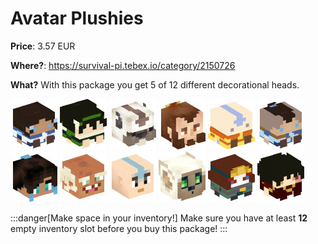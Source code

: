 # Avatar Plushies

**Price**: 3.57 EUR

**Where?**: https://survival-pi.tebex.io/category/2150726

**What?** With this package you get 5 of 12 different decorational heads.

![42100 ](8c8e17957069f574662741c10a7dd259ae149ef0.jpg)
![42101 ](15eecbe97dc81c033c8bb03902abe5068e5ae64c.jpg)
![39438 ](6f54cc81fe6d7ea9d12bb6faf957f49064971e10.jpg)
![39437 ](e8f0f4d21d89f1af378ec0e5ebe7d4534a93d653.jpg)
![39436 ](51840ba6d8e4b6020f8091779ddb039eb80d4355.jpg)
![39435 ](616fdf149c8d218e1fb67b7da1d9ea4d1652fc44.jpg)
![39434 ](4dcc251c6b16b4cde4465c63a5edd18428d53e5b.jpg)
![39433 ](e3e0c33b04c56c1fc61142fe39e0d37e75b90975.jpg)
![40826 ](38a9120602867cae38dca76043cea867dd8ac8de.jpg)
![14242 ](87d970b6ca9cdf4b8b7e72b6cf5abe2f0eb89796.jpg)
![39389 ](a328c39818f3503aa1953125964b4c55019620b1.jpg)
![45115 ](9dc71edf68678d292c59639cc2ff62d348709679.jpg)

:::danger[Make space in your inventory!]
Make sure you have at least **12** empty inventory slot before you buy this package!
:::
